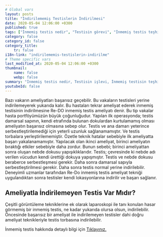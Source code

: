 ```yaml
---
# Global vars
layout: posts
title: "İndirilememiş Testislerin İndirilmesi"
date: 2020-05-04 12:06:00 +0300
published: true
tags: ["İnmemiş testis nedir", "Testisin görevi", "İnmemiş testis teşhisi", "Mahcup testis", "İnmemiş testis muayene", "İnmemiş testis ameliyatı", "İnmemiş testis ameliyat teknikleri", "inmemiş testis" , "inmemiş testis laparoskopi" , "utangaç testis" , "retraktil testis" , "ele gelmeyen testis" , "inmemiş testis neden indirilir" , "inmemiş testis nedeni" , "inmemiş testis kısırlık" , "inmemiş testis kanser" , "inmemiş testis torsiyonu" , "inmemiş testis ilaç" , "inmemiş testis tedavi" , "inmemiş testis çözüm" , "orşiopeksi" , "fowler-stephens" , "damarı kesilmeden inmemiş testis ameliyatı" , "başarısız inmemiş testis ameliyatı" , "başarısız inmemiş testis" , "re-do inmemiş testis"]
category: false
category_id: false
category_title:
    tr: false
i18n-link: "indirilememis-testislerin-indirilme"
# Theme specific vars
last_modified_at: 2020-05-04 12:06:00 +0300
thumbnail:
    name: false
    webp: false
summary: "İnmemiş testis nedir, Testisin işlevi, İnmemiş testisin teşhisi, Mahcup testis, İnmemiş testiste fizik muayene, İnmemiş testis ameliyatı ve ameliyat teknikleri, Başarısız operasyonla indirilememiş testisler nasıl indirilir?, İndirilemeyen testis var mıdır?"
youtubeId: false
---
```






Bazı vakarın ameliyatları başarısız geçebilir. Bu vakaların testisleri yerine indirilemeyerek yukarıda kalır. Bu hastaları tekrar ameliyat ederek inmemiş testisinin indirilmesine Re-DO inmemiş testis ameliyatı denir. Bu tip vakalar hasta portföyümüzün büyük çoğunluğudur. Yapılan ilk operasyonda; testis damarsal sapının, kendi etrafında bulunan dokulardan kurtulamamış olması ameliyatın başarısız olmasına sebep olur. Testis ve ana damarı yeterince serbestleştirilemediği için yeterli uzunluk sağlanamamıştır. Ve testis torbalara yerleştirilememiştir. Özetle teknik hatalar sebebiyle ilk ameliyatta başarı yakalanamamıştır.
Yapılacak olan ikinci ameliyat, birinci ameliyatın bıraktığı etkiler sebebiyle daha zordur. Bunun sebebi; birinci ameliyattan sonra oluşan nebde dokusu yapışıklıklarıdır. Testis; çevresinde ki nebde adı verilen vücudun kendi ürettiği dokuya yapışmıştır. Testis ve nebde dokusu beraberce serbestleşmesi gerekir. Daha sonra damarsal sapıyla serbestleştirilmesi gerekir. Daha sonra testis normal yerine indirilebilir. Deneyimli uzmanlar tarafından Re-Do inmemiş testis ameliyat tekniği uygulandıktan sonra testisler kendi lokasyonlarına indirilir ve başarı sağlanır.

## Ameliyatla İndirilemeyen Testis Var Mıdır?

Çeşitli görüntüleme tekniklerine ek olarak laparoskopi ile tanı konulan hasar görmemiş bir inmemiş testis, ne kadar yukarıda olursa olsun, indirilebilir. Öncesinde başarısız bir ameliyat ile indirilemeyen testisler dahi doğru ameliyat teknikleriyle testis torbasına indirilebilir.



İnmemiş testis hakkında detaylı bilgi için [Tıklayınız.](https://www.onoluroloji.com/inmemis-testis)
